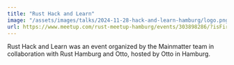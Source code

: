 ```yaml
---
title: "Rust Hack and Learn"
image: "/assets/images/talks/2024-11-28-hack-and-learn-hamburg/logo.png"
url: https://www.meetup.com/rust-meetup-hamburg/events/303898286/?isFirstPublish=true
---
```


Rust Hack and Learn was an event organized by the Mainmatter team in collaboration with Rust Hamburg and Otto, hosted by Otto in Hamburg.
